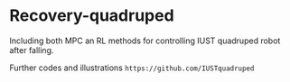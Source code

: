 # Recovery-quadruped
Including both MPC an RL methods for controlling IUST quadruped robot after falling.

Further codes and illustrations `https://github.com/IUSTquadruped`
